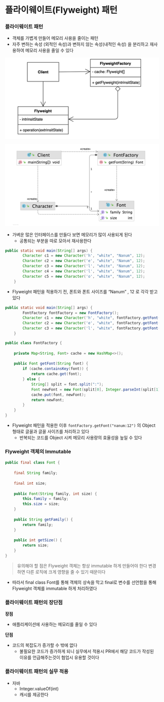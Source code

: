 # 플라이웨이트(Flyweight) 패턴

### 플라이웨이트 패턴

- 객체를 가볍게 만들어 메모리 사용을 줄이는 패턴
- 자주 변하는 속성 (외적인 속성)과 변하지 않는 속성(내적인 속성) 을 분리하고 재사용하여 메모리 사용을 줄일 수 있다

![Untitled](flyweight.png)

![Untitled](flyweight2.png)

- 가벼운 많은 인터페이스를 만들다 보면 메모리가 많이 사용되게 된다
    - 공통되는 부분을 따로 모아서 재사용한다

```java
public static void main(String[] args) {
        Character c1 = new Character('h', "white", "Nanum", 12);
        Character c2 = new Character('e', "white", "Nanum", 12);
        Character c3 = new Character('l', "white", "Nanum", 12);
        Character c4 = new Character('l', "white", "Nanum", 12);
        Character c5 = new Character('o', "white", "Nanum", 12);
    }
```

- Flyweight 패턴을 적용하기 전, 폰트와 폰트 사이즈를 “Nanum” , 12 로 각각 받고 있다

```java
public static void main(String[] args) {
        FontFactory fontFactory = new FontFactory();
        Character c1 = new Character('h', "white", fontFactory.getFont("nanum:12"));
        Character c2 = new Character('e', "white", fontFactory.getFont("nanum:12"));
        Character c3 = new Character('l', "white", fontFactory.getFont("nanum:12"));
    }
```

```java
public class FontFactory {

    private Map<String, Font> cache = new HashMap<>();

    public Font getFont(String font) {
        if (cache.containsKey(font)) {
            return cache.get(font);
        } else {
            String[] split = font.split(":");
            Font newFont = new Font(split[0], Integer.parseInt(split[1]));
            cache.put(font, newFont);
            return newFont;
        }
    }
}
```

- Flyweight 패턴을 적용한 이후 `fontFactory.getFont("nanum:12")` 의 Object 형태로 글꼴과 글꼴 사이즈를 처리하고 있다
    - 반복되는 코드를 Object 시켜 메모리 사용량의 효율성을 높일 수 있다

### Flyweight 객체의 Immutable

```java
public final class Font {

    final String family;

    final int size;

    public Font(String family, int size) {
        this.family = family;
        this.size = size;
    }

    public String getFamily() {
        return family;
    }

    public int getSize() {
        return size;
    }
}
```

> 유의해야 할 점은 Flyweight 객체는 항상 immutable 하게 만들어야 한다
변경하면 다른 로직에 크게 영향을 줄 수 있기 때문이다
>
- 따라서 final class Font를 통해 객체의 상속을 막고 final로 변수를 선언함을 통해 Flyweight 객체를 immutable 하게 처리하였다

### 플라이웨이트 패턴의 장단점

**장점**

- 애플리케이션에 사용하는 메모리를 줄일 수 있다

**단점**

- 코드의 복잡도가 증가할 수 밖에 없다
    - 불필요한 코드가 증가하게 되니 실무에서 적용시 PR에서 해당 코드가 작성된 이유를 언급해주는것이 협업시 유용할 것이다


### 플라이웨이트 패턴의 실무 적용

- 자바
    - Integer.valueOf(int)
    - 캐시를 제공한다